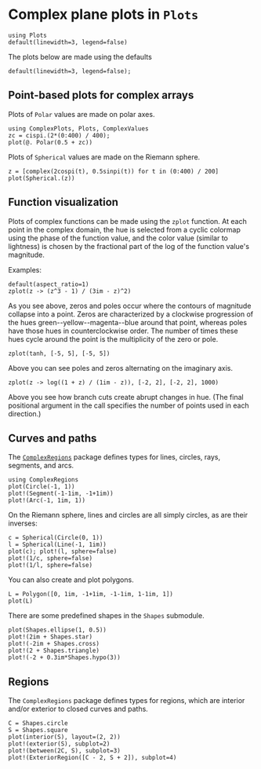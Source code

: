 # Complex plane plots in `Plots`

```@setup plots
using Plots
default(linewidth=3, legend=false)
```
The plots below are made using the defaults

```@example plots
default(linewidth=3, legend=false);
```

## Point-based plots for complex arrays

Plots of `Polar` values are made on polar axes.

```@example plots
using ComplexPlots, Plots, ComplexValues  
zc = cispi.(2*(0:400) / 400);
plot(@. Polar(0.5 + zc))  
```

Plots of `Spherical` values are made on the Riemann sphere.

```@example plots
z = [complex(2cospi(t), 0.5sinpi(t)) for t in (0:400) / 200]
plot(Spherical.(z))  
```

## Function visualization

Plots of complex functions can be made using the `zplot` function. At each point in the complex domain, the hue is selected from a cyclic colormap using the phase of the function value, and the color value (similar to lightness) is chosen by the fractional part of the log of the function value's magnitude.

Examples:

```@example plots
default(aspect_ratio=1)
zplot(z -> (z^3 - 1) / (3im - z)^2)
```

As you see above, zeros and poles occur where the contours of magnitude collapse into a point. Zeros are characterized by a clockwise progression of the hues green--yellow--magenta--blue around that point, whereas poles have those hues in counterclockwise order. The number of times these hues cycle around the point is the multiplicity of the zero or pole.

```@example plots
zplot(tanh, [-5, 5], [-5, 5])
```

Above you can see poles and zeros alternating on the imaginary axis.

```@example plots
zplot(z -> log((1 + z) / (1im - z)), [-2, 2], [-2, 2], 1000)
```

Above you see how branch cuts create abrupt changes in hue. (The final positional argument in the call specifies the number of points used in each direction.)

## Curves and paths

The [`ComplexRegions`](https://complexvariables.github.com/ComplexRegions.jl) package defines types for lines, circles, rays, segments, and arcs.

```@example plots
using ComplexRegions
plot(Circle(-1, 1))
plot!(Segment(-1-1im, -1+1im))
plot!(Arc(-1, 1im, 1))
```

On the Riemann sphere, lines and circles are all simply circles, as are their inverses:

```@example plots
c = Spherical(Circle(0, 1))
l = Spherical(Line(-1, 1im))
plot(c); plot!(l, sphere=false)
plot!(1/c, sphere=false)
plot!(1/l, sphere=false)
```

You can also create and plot polygons.

```@example plots
L = Polygon([0, 1im, -1+1im, -1-1im, 1-1im, 1])
plot(L)
```

There are some predefined shapes in the `Shapes` submodule.

```@example plots
plot(Shapes.ellipse(1, 0.5))
plot!(2im + Shapes.star)
plot!(-2im + Shapes.cross)
plot!(2 + Shapes.triangle)
plot!(-2 + 0.3im*Shapes.hypo(3))
```

## Regions

The `ComplexRegions` package defines types for regions, which are interior and/or exterior to closed curves and paths.

```@example plots
C = Shapes.circle
S = Shapes.square
plot(interior(S), layout=(2, 2))
plot!(exterior(S), subplot=2)
plot!(between(2C, S), subplot=3)
plot!(ExteriorRegion([C - 2, S + 2]), subplot=4)
```
